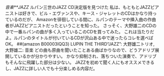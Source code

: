 *音楽**JAZZ* ルパン三世のJAZZ CD決定版を見つけた
私は、もともとJAZZピアニストは好きで、ビル・エヴァンスや、キース・ジャレットのCDはかなり持っているのだが、
Amazonを徘徊している間に、ルパンのテーマや挿入曲の作曲者がJAZZピアニストだったということを知った。
さっそく、大野雄二のCDの中で一番ルパンの曲が多く入っているこのCDを買ってみた。
これは当たりだよ。ルパンのタイトルが付いているCDが沢山ある中で迷ったらコレを選べばOK。
##(amazon B00003IQQ3)  LUPIN THE THIRD“JAZZ”: 大野雄二トリオ, 大野雄二: 音楽
どの曲も原曲を聞いたことある曲ばかりなので、どうアドリブ展開しているかが分かりやすい。
かなり抑制され、落ちついた演奏で、アドリブもそんなに飛躍した部分は少ない。
JAZZを初めて聞く人にもオススメできるし、JAZZに詳しい人でも十分楽しめる内容だ。
